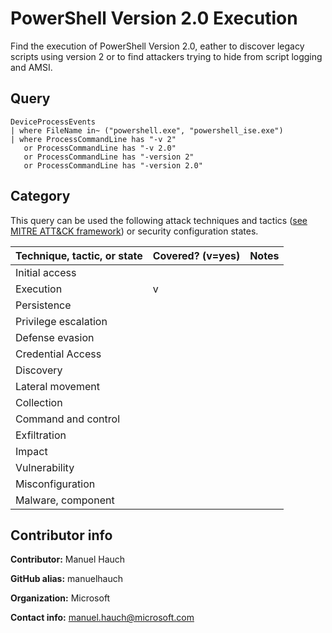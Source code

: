 
# PowerShell Version 2.0 Execution

Find the execution of PowerShell Version 2.0, eather to discover legacy scripts using version 2 or to find attackers trying to hide from script logging and AMSI.

## Query

```
DeviceProcessEvents
| where FileName in~ ("powershell.exe", "powershell_ise.exe")
| where ProcessCommandLine has "-v 2"
   or ProcessCommandLine has "-v 2.0"
   or ProcessCommandLine has "-version 2"
   or ProcessCommandLine has "-version 2.0"
```
## Category

This query can be used the following attack techniques and tactics ([see MITRE ATT&CK framework](https://attack.mitre.org/)) or security configuration states.

| Technique, tactic, or state | Covered? (v=yes) | Notes |
|------------------------|----------|-------|
| Initial access |  |  |
| Execution | v|  |
| Persistence |  |  | 
| Privilege escalation |  |  |
| Defense evasion |  |  | 
| Credential Access |  |  | 
| Discovery |  |  | 
| Lateral movement |  |  | 
| Collection |  |  | 
| Command and control |  |  | 
| Exfiltration |  |  | 
| Impact |  |  |
| Vulnerability |  |  |
| Misconfiguration |  |  |
| Malware, component |  |  |


## Contributor info

**Contributor:** Manuel Hauch

**GitHub alias:** manuelhauch

**Organization:** Microsoft

**Contact info:** manuel.hauch@microsoft.com
